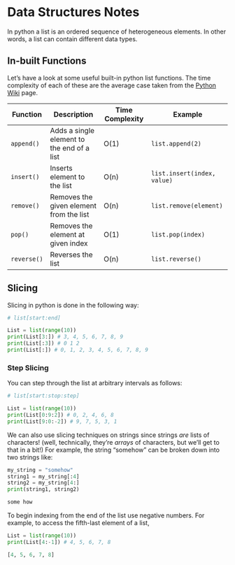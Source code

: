 # Data Structures Notes

In python a list is an ordered sequence of heterogeneous elements. In other words, a list can contain different data types. 

## In-built Functions

Let’s have a look at some useful built-in python list functions. The time complexity of each of these are the average case taken from the [Python Wiki](https://wiki.python.org/moin/TimeComplexity) page. 

| Function    | Description                                | Time Complexity | Example                     |
| ----------- | ------------------------------------------ | --------------- | --------------------------- |
| `append()`  | Adds a single element to the end of a list | O(1)            | `list.append(2)`            |
| `insert()`  | Inserts element to the list                | O(n)            | `list.insert(index, value)` |
| `remove()`  | Removes the given element from the list    | O(n)            | `list.remove(element)`      |
| `pop()`     | Removes the element at given index         | O(1)            | `list.pop(index)`           |
| `reverse()` | Reverses the list                          | O(n)            | `list.reverse()`            |

## Slicing 

Slicing in python is done in the following way: 

```python
# list[start:end]

List = list(range(10))
print(List[3:]) # 3, 4, 5, 6, 7, 8, 9
print(List[:3]) # 0 1 2
print(List[:]) # 0, 1, 2, 3, 4, 5, 6, 7, 8, 9
```

### Step Slicing 

You can step through the list at arbitrary intervals as follows: 

```python
# list[start:stop:step]

List = list(range(10))
print(List[0:9:2]) # 0, 2, 4, 6, 8
print(List[9:0:-2]) # 9, 7, 5, 3, 1
```

We can also use slicing techniques on strings since strings *are* lists of characters! (well, technically, they’re *arrays* of characters, but we’ll get to that in a bit!) For example, the string “somehow” can be broken down into two strings like:

```python
my_string = "somehow"
string1 = my_string[:4]
string2 = my_string[4:]
print(string1, string2)

some how
```

To begin indexing from the end of the list use negative numbers. For example, to access the fifth-last element of a list,

```python
List = list(range(10))
print(List[4:-1]) # 4, 5, 6, 7, 8

[4, 5, 6, 7, 8]
```

